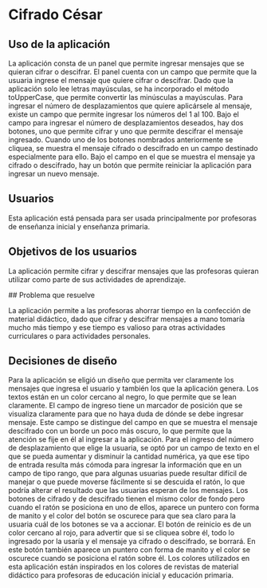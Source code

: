 # Cifrado César

## Uso de la aplicación

La aplicación consta de un panel que permite ingresar mensajes que se quieran cifrar o descifrar.
El panel cuenta con un campo que permite que la usuaria ingrese el mensaje que quiere cifrar o descifrar. Dado que la aplicación solo lee letras mayúsculas, se ha incorporado el método toUpperCase, que permite convertir las minúsculas a mayúsculas.
Para ingresar el número de desplazamientos que quiere aplicársele al mensaje, existe un campo que permite ingresar los números del 1 al 100.
Bajo el campo para ingresar el número de desplazamientos deseados, hay dos botones, uno que permite cifrar y uno que permite descifrar el mensaje ingresado.
Cuando uno de los botones nombrados anteriormente se cliquea, se muestra el mensaje cifrado o descifrado en un campo destinado especialmente para ello.
Bajo el campo en el que se muestra el mensaje ya cifrado o descifrado, hay un botón que permite reiniciar la aplicación para ingresar un nuevo mensaje.

## Usuarios

Esta aplicación está pensada para ser usada principalmente por profesoras de enseñanza inicial y enseñanza primaria.

## Objetivos de los usuarios

La aplicación permite cifrar y descifrar mensajes que las profesoras quieran utilizar como parte de sus actividades de aprendizaje.

## Problema que resuelve

La aplicación permite a las profesoras ahorrar tiempo en la confección de material didáctico, dado que cifrar y descifrar mensajes a mano tomaría mucho más tiempo y ese tiempo es valioso para otras actividades curriculares o para actividades personales.

## Decisiones de diseño

Para la aplicación se eligió un diseño que permita ver claramente los mensajes que ingresa el usuario y también los que la aplicación genera. 
Los textos están en un color cercano al negro, lo que permite que se lean claramente.
El campo de ingreso tiene un marcador de posición que se visualiza claramente para que no haya duda de dónde se debe ingresar mensaje. Este campo se distingue del campo en que se muestra el mensaje descifrado con un borde un poco más oscuro, lo que permite que la atención se fije en él al ingresar a la aplicación. 
Para el ingreso del número de desplazamiento que elige la usuaria, se optó por un campo de texto en el que se pueda aumentar y disminuir la cantidad numérica, ya que ese tipo de entrada resulta más cómoda para ingresar la información que en un campo de tipo rango, que para algunas usuarias puede resultar difícil de manejar o que puede moverse fácilmente si se descuida el ratón, lo que podría alterar el resultado que las usuarias esperan de los mensajes.
Los botones de cifrado y de descifrado tienen el mismo color de fondo pero cuando el ratón se posiciona en uno de ellos, aparece un puntero con forma de manito y el color del botón se oscurece para que sea claro para la usuaria cuál de los botones se va a accionar.
El botón de reinicio es de un color cercano al rojo, para advertir que si se cliquea sobre él, todo lo ingresado por la usaría y el mensaje ya cifrado o descifrado, se borrará. En este botón también aparece un puntero con forma de manito y el color se oscurece cuando se posiciona el ratón sobre él. 
Los colores utilizados en esta aplicación están inspirados en los colores de revistas de material didáctico para profesoras de educación inicial y educación primaria.